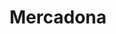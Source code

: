 ---
title: "Mercadona"
url: /vitoria-gasteiz/mercadona-armentiagana-kalea-calle-alto-de-armentia/
shop: supermercado
---